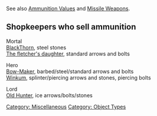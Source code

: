See also [Ammunition Values](Ammunition_Values "wikilink") and [Missile
Weapons](:Category:_Missile_Weapons "wikilink").

## Shopkeepers who sell ammunition

Mortal  
[BlackThorn](BlackThorn,_The_Weapons_Maker "wikilink"), steel stones  
[The fletcher's daughter](Fletcher's_Daughter "wikilink"), standard
arrows and bolts

Hero  
[Bow-Maker](Bow-Maker "wikilink"), barbed/steel/standard arrows and
bolts  
[Winkum](Winkum "wikilink"), splinter/piercing arrows and stones,
piercing bolts

Lord  
[Old Hunter](Old_Hunter "wikilink"), ice arrows/bolts/stones

[Category: Miscellaneous](Category:_Miscellaneous "wikilink") [Category:
Object Types](Category:_Object_Types "wikilink")
